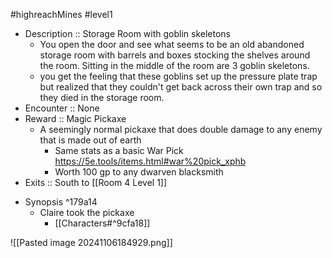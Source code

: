 #highreachMines #level1 
- Description :: Storage Room with goblin skeletons
	- You open the door and see what seems to be an old abandoned storage room with barrels and boxes stocking the shelves around the room. Sitting in the middle of the room are 3 goblin skeletons.
	- you get the feeling that these goblins set up the pressure plate trap but realized that they couldn't get back across their own trap and so they died in the storage room. 
- Encounter :: None 
- Reward :: Magic Pickaxe 
	- A seemingly normal pickaxe that does double damage to any enemy that is made out of earth
		- Same stats as a basic War Pick https://5e.tools/items.html#war%20pick_xphb
		- Worth 100 gp to any dwarven blacksmith 
- Exits :: South to [[Room 4 Level 1]]

* Synopsis ^179a14
	* Claire took the pickaxe 
		* [[Characters#^9cfa18]]

![[Pasted image 20241106184929.png]]
